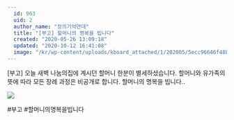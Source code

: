 ```yaml
---
  id: 963
  uid: 2
  author_name: "정의기억연대"
  title: "[부고] 할머니의 명복을 빕니다"
  created: "2020-05-26 13:09:18"
  updated: "2020-10-12 16:41:08"
  image: "/kr/wp-content/uploads/kboard_attached/1/202005/5ecc96646f48b9480980.jpg"
---
```

\[부고\]
오늘 새벽 나눔의집에 계시던 할머니 한분이 별세하셨습니다.
할머니와 유가족의 뜻에 따라 모든 장례 과정은 비공개로 합니다. 
할머니의 명복을 빕니다..

![](/kr/wp-content/uploads/kboard_attached/1/202005/5ecc96646f48b9480980.jpg)

#부고 #할머니의명복을빕니다
